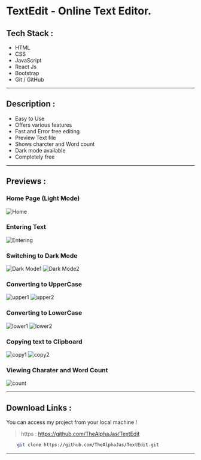 # TextEdit - Online Text Editor.
## **Tech Stack** : 
* HTML
* CSS
* JavaScript
* React Js
* Bootstrap
* Git / GitHub
___
## **Description** : 
* Easy to Use
* Offers various features
* Fast and Error free editing
* Preview Text file
* Shows charcter and Word count
* Dark mode available
* Completely free
___
## **Previews** : 
### Home Page (Light Mode)
![Home](https://drive.google.com/uc?export=view&id=1PbSq6nU_8zS7qrR-GCfG7yjbY4TSpv_n)
### Entering Text
![Entering](https://drive.google.com/uc?export=view&id=1Qs8NGQVKu3XuEm65RehuIOyDuF2VinIL)
### Switching to Dark Mode
![Dark Mode1](https://drive.google.com/uc?export=view&id=1QprLTWLdC72zRNBvXn0p1_nP8jEyJs_T)
![Dark Mode2](https://drive.google.com/uc?export=view&id=1PnUvEXaFJ7JQpKBhJ_FldVCGEwKVT_KQ)
### Converting to UpperCase
![upper1](https://drive.google.com/uc?export=view&id=1PiFElKujRj1S6M9n7rOu_lLvMYhOn89v)
![upper2](https://drive.google.com/uc?export=view&id=1PksK4Y6yvVszm0G-7VED0b9chyn3aRCS)
### Converting to LowerCase
![lower1](https://drive.google.com/uc?export=view&id=1QynP90XfVFkngszKwI8puZbCq4vNoj4H)
![lower2](https://drive.google.com/uc?export=view&id=1QmlE84B6226fEIADmBEqpOQJjhSnK9V-)
### Copying text to Clipboard
![copy1](https://drive.google.com/uc?export=view&id=1QmfLAQjy92JsdZ26a1CfL1fcZFYl8ZUa)
![copy2](https://drive.google.com/uc?export=view&id=1Pz6faBBOji2qCf5P3zi8g-vdSF1Tx_3L)
### Viewing Charater and Word Count
![count](https://drive.google.com/uc?export=view&id=1RCmBAya6heksFjCHA4vuRVNBmePThAdN)



___
## **Download Links** : 
You can access my project from your local machine !
>https : https://github.com/TheAlphaJas/TextEdit

```bash
    git clone https://github.com/TheAlphaJas/TextEdit.git
```
___
